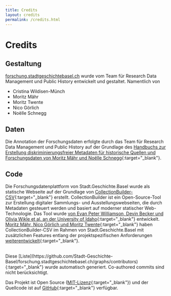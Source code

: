 ```yaml
---
title: Credits
layout: credits
permalink: /credits.html
---
```

# Credits

## Gestaltung

[forschung.stadtgeschichtebasel.ch](https://forschung.stadtgeschichtebasel.ch) wurde vom Team für Research Data Management und Public History entwickelt und gestaltet. Namentlich von

* Cristina Wildisen-Münch
* Moritz Mähr
* Moritz Twente
* Nico Görlich
* Noëlle Schnegg

## Daten

Die Annotation der Forschungsdaten erfolgte durch das Team für Research Data Management und Public History auf der Grundlage des [Handbuchs zur Erstellung diskriminierungsfreier Metadaten für historische Quellen und Forschungsdaten von Moritz Mähr und Noëlle Schnegg](https://maehr.github.io/diskriminierungsfreie-metadaten/){:target="_blank"}.

## Code

Die Forschungsdatenplattform von Stadt.Geschichte.Basel wurde als statische Webseite auf der Grundlage von [CollectionBuilder-CSV](https://collectionbuilder.github.io/){:target="_blank"} erstellt. CollectionBuilder ist ein Open-Source-Tool zur Erstellung digitaler Sammlungs- und Ausstellungswebseiten, die durch Metadaten gesteuert werden und basiert auf moderner statischer Web-Technologie. Das Tool wurde [von Evan Peter Williamson, Devin Becker und Olivia Wikle et al. an der University of Idaho](https://collectionbuilder.github.io/about.html#people){:target="_blank"} entwickelt. [Moritz Mähr, Nico Görlich und Moritz Twente](https://github.com/orgs/Stadt-Geschichte-Basel/teams/rdm){:target="_blank"} haben CollectionBuilder-CSV im Rahmen von Stadt.Geschichte.Basel mit zusätzlichen Features entlang der projektspezifischen Anforderungen [weiterentwickelt](https://github.com/Stadt-Geschichte-Basel/forschung.stadtgeschichtebasel.ch){:target="_blank"}.

<div id="contributors"></div>
<br />
Diese [Liste](https://github.com/Stadt-Geschichte-Basel/forschung.stadtgeschichtebasel.ch/graphs/contributors){:target="_blank"} wurde automatisch generiert. Co-authored commits sind nicht berücksichtigt.

Das Projekt ist Open Source ([MIT-Lizenz](https://github.com/Stadt-Geschichte-Basel/forschung.stadtgeschichtebasel.ch/blob/main/LICENSE){:target="_blank"}) und der Quellcode ist auf [GitHub](https://github.com/Stadt-Geschichte-Basel/forschung.stadtgeschichtebasel.ch){:target="_blank"} verfügbar.